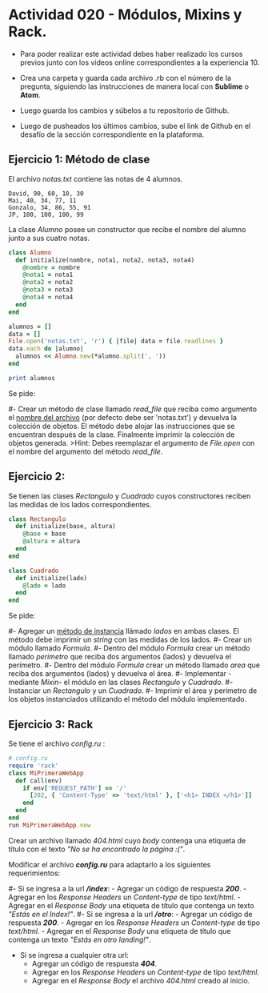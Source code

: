# Actividad 020 - Módulos, Mixins y Rack.

- Para poder realizar este actividad debes haber realizado los cursos previos junto con los videos online correspondientes a la experiencia 10.

- Crea una carpeta y guarda cada archivo .rb con el número de la pregunta, siguiendo las instrucciones de manera local con **Sublime** o **Atom**.

- Luego guarda los cambios y súbelos a tu repositorio de Github.

- Luego de pusheados los últimos cambios, sube el link de Github en el desafío de la sección correspondiente en la plataforma.

## Ejercicio 1: Método de clase
El archivo *notas.txt* contiene las notas de 4 alumnos.

~~~
David, 90, 60, 10, 30
Mai, 40, 34, 77, 11
Gonzalo, 34, 86, 55, 91
JP, 100, 100, 100, 99
~~~

La clase *Alumno* posee un constructor que recibe el nombre del alumno junto a sus cuatro notas.

~~~rb
class Alumno
  def initialize(nombre, nota1, nota2, nota3, nota4)
    @nombre = nombre
    @nota1 = nota1
    @nota2 = nota2
    @nota3 = nota3
    @nota4 = nota4
  end
end

alumnos = []
data = []
File.open('notas.txt', 'r') { |file| data = file.readlines }
data.each do |alumno|
  alumnos << Alumno.new(*alumno.split(', '))
end

print alumnos
~~~
Se pide:

#- Crear un método de clase llamado *read_file* que reciba como argumento el <u>nombre del archivo</u> (por defecto debe ser 'notas.txt') y devuelva la colección de objetos. El método debe alojar las instrucciones que se encuentran después de la clase. Finalmente imprimir la colección de objetos generada.
    >Hint: Debes reemplazar el argumento de *File.open* con el nombre del argumento del método *read_file*.

## Ejercicio 2:
Se tienen las clases *Rectangulo* y *Cuadrado* cuyos constructores reciben las medidas de los lados correspondientes.

~~~rb
class Rectangulo
  def initialize(base, altura)
    @base = base
    @altura = altura
  end
end

class Cuadrado
  def initialize(lado)
    @lado = lado
  end
end
~~~

Se pide:

#- Agregar un <u>método de instancia</u> llámado *lados* en ambas clases. El método debe imprimir un *string* con las medidas de los lados.
#- Crear un módulo llamado *Formula*. 
#- Dentro del módulo *Formula* crear un método llamado *perimetro* que reciba dos argumentos (lados) y devuelva el perímetro.
#- Dentro del módulo *Formula* crear un método llamado *area* que reciba dos argumentos (lados) y devuelva el área.
#- Implementar -mediante *Mixin*- el módulo en las clases *Rectangulo* y *Cuadrado*.
#- Instanciar un *Rectangulo* y un *Cuadrado*.
#- Imprimir el área y perímetro de los objetos instanciados utilizando el método del módulo implementado.



## Ejercicio 3: Rack
Se tiene el archivo *config.ru* :

~~~rb
# config.ru
require 'rack'
class MiPrimeraWebApp
  def call(env)
    if env['REQUEST_PATH'] == '/'
      [202, { 'Content-Type' => 'text/html' }, ['<h1> INDEX </h1>']]
    end
  end
end
run MiPrimeraWebApp.new
~~~

Crear un archivo llamado *404.html* cuyo *body* contenga una etiqueta de título con el texto *"No se ha encontrado la página :("*.

Modificar el archivo ***config.ru*** para adaptarlo a los siguientes requerimientos:

 #- Si se ingresa a la url ***/index***: 
    - Agregar un código de respuesta ***200***.
    - Agregar en los *Response Headers* un *Content-type* de tipo *text/html*.
    - Agregar en el *Response Body* una etiqueta de título que contenga un texto *"Estás en el Index!"*.
#- Si se ingresa a la url ***/otro***:
    - Agregar un código de respuesta ***200***.
    - Agregar en los *Response Headers* un *Content-type* de tipo *text/html*.
    - Agregar en el *Response Body* una etiqueta de título que contenga un texto *"Estás en otro landing!"*.
- Si se ingresa a cualquier otra url:
    - Agregar un código de respuesta ***404***.
    - Agregar en los *Response Headers* un *Content-type* de tipo *text/html*.
    - Agregar en el *Response Body* el archivo *404.html* creado al inicio.